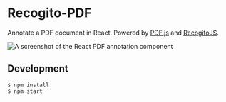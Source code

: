 # Recogito-PDF

Annotate a PDF document in React. Powered by [PDF.js](https://mozilla.github.io/pdf.js/) and [RecogitoJS](https://github.com/recogito/recogito-js).

![A screenshot of the React PDF annotation component](https://github.com/recogito/recogito-pdf/raw/main/sceenshot.png)

## Development

```shell
$ npm install
$ npm start
```
